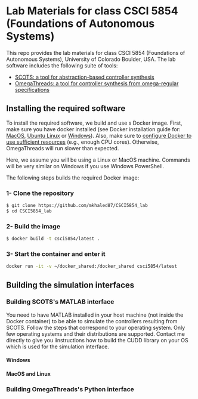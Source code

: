 # Lab Materials for class CSCI 5854 (Foundations of Autonomous Systems)

This repo provides the lab materials for class CSCI 5854 (Foundations of Autonomous Systems), University of Colorado Boulder, USA.
The lab software includes the following suite of tools:
- [SCOTS: a tool for abstraction-based controller synthesis](https://github.com/mkhaled87/scots-ready)
- [OmegaThreads: a tool for controller synthesis from omega-regular specifications](https://github.com/mkhaled87/pFaces-OmegaThreads)


## Installing the required software

To install the required software, we build and use s Docker image.
First, make sure you have docker installed (see Docker installation guide for: [MacOS](https://docs.docker.com/docker-for-mac/install/), [Ubuntu Linux](https://docs.docker.com/engine/install/ubuntu/) or [Windows](https://docs.docker.com/docker-for-windows/install/)). Also, make sure to [configure Docker to use sufficient resources](https://docs.docker.com/config/containers/resource_constraints/) (e.g., enough CPU cores). Otherwise, OmegaThreads will run slower than expected.

Here, we assume you will be using a Linux or MacOS machine. 
Commands will be very similar on Windows if you use Windows PowerShell.

The following steps builds the required Docker image:

### 1- Clone the repository

``` bash
$ git clone https://github.com/mkhaled87/CSCI5854_lab
$ cd CSCI5854_lab
```


### 2- Build the image

``` bash
$ docker build -t csci5854/latest .
```


### 3- Start the container and enter it

``` bash
docker run -it -v ~/docker_shared:/docker_shared csci5854/latest
```



## Building the simulation interfaces

### Building SCOTS's MATLAB interface

You need to have MATLAB installed in your host machine (not inside the Docker container) to be able to simulate the controllers resulting from SCOTS.
Follow the steps that correspond to your operating system. 
Only few operating systems and their distributions are supported.
Contact me directly to give you iinstructions how to build the CUDD library on your OS which is used for the simulation interface.

#### Windows 

#### MacOS and Linux

### Building OmegaThreads's Python interface



